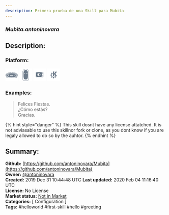 ```yaml
---
description: Primera prueba de una Skill para Mubita
---
```


### _Mubita.antoninovara_  
## Description:  
  
  
  
### Platform:  
 ![Mark I](../.gitbook/assets/mark-1-icon.png)  ![Mark II](../.gitbook/assets/mark-2-icon.png)  ![Picroft](../.gitbook/assets/picroft-icon.png)  ![plasmoid](../.gitbook/assets/kde.png)   
### Examples:  
> Felices Fiestas.  
> ¿Cómo estás?  
> Gracias.  
  
{% hint style="danger" %}
This skill dosnt have any license attatched. It is not adviasable to use this skillnor fork or clone, as you dont know if you are legaly allowed to do so by the auhtor.
{% endhint %}
  
## Summary:  
**Github:** [https://github.com/antoninovara/Mubita](https://github.com/antoninovara/Mubita)  
**Owner:** [@antoninovara](https://github.com/antoninovara)  
**Created:** 2019 Dec 31 10:44:48 UTC  **Last updated:** 2020 Feb 04 11:16:40 UTC  
**License:** No License  
**Market status:** [Not in Market](https://market.mycroft.ai/skill/)  
**Categories:** [ Configuration ]   
**Tags:** \#helloworld \#first-skill \#hello \#greeting   
